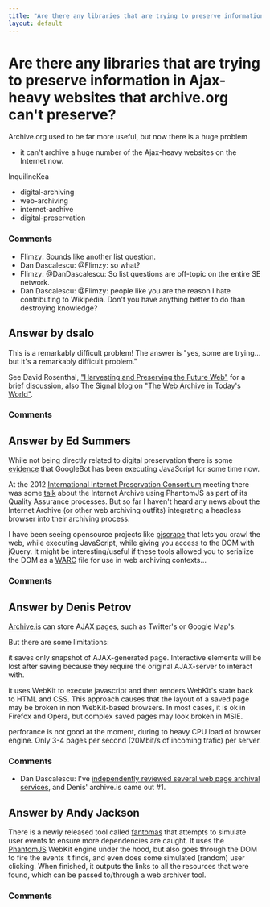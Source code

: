 ```yaml
---
title: "Are there any libraries that are trying to preserve information in Ajax-heavy websites that archive.org can't preserve?"
layout: default
---
```

Are there any libraries that are trying to preserve information in Ajax-heavy websites that archive.org can't preserve?
=====================
Archive.org used to be far more useful, but now there is a huge problem
- it can't archive a huge number of the Ajax-heavy websites on the
Internet now.

InquilineKea

<ul class="tags"><li class="tag">digital-archiving</li><li class="tag">web-archiving</li><li class="tag">internet-archive</li><li class="tag">digital-preservation</li></ul>

### Comments ###
* Flimzy: Sounds like another list question.
* Dan Dascalescu: @Flimzy: so what?
* Flimzy: @DanDascalescu: So list questions are off-topic on the entire SE
network.
* Dan Dascalescu: @Flimzy: people like you are the reason I hate contributing to
Wikipedia. Don't you have anything better to do than destroying
knowledge?


Answer by dsalo
----------------
This is a remarkably difficult problem! The answer is "yes, some are
trying... but it's a remarkably difficult problem."

See David Rosenthal, ["Harvesting and Preserving the Future
Web"](http://blog.dshr.org/2012/05/harvesting-and-preserving-future-web.html)
for a brief discussion, also The Signal blog on ["The Web Archive in
Today's
World"](http://blogs.loc.gov/digitalpreservation/2012/05/a-vision-of-the-role-and-future-of-web-archives-the-web-archive-in-todays-world/).

### Comments ###

Answer by Ed Summers
----------------
While not being directly related to digital preservation there is some
[evidence](http://www.seomoz.org/blog/just-how-smart-are-search-robots)
that GoogleBot has been executing JavaScript for some time now.

At the 2012 [International Internet Preservation
Consortium](http://netpreserve.org/about/index.php) meeting there was
some [talk](https://twitter.com/lljohnston/status/197691434990698496)
about the Internet Archive using PhantomJS as part of its Quality
Assurance processes. But so far I haven't heard any news about the
Internet Archive (or other web archiving outfits) integrating a headless
browser into their archiving process.

I have been seeing opensource projects like
[pjscrape](https://github.com/nrabinowitz/pjscrape) that lets you crawl
the web, while executing JavaScript, while giving you access to the DOM
with jQuery. It might be interesting/useful if these tools allowed you
to serialize the DOM as a
[WARC](http://www.digitalpreservation.gov/formats/fdd/fdd000236.shtml)
file for use in web archiving contexts...

### Comments ###

Answer by Denis Petrov
----------------
[Archive.is](http://archive.is) can store AJAX pages, such as Twitter's
or Google Map's.

But there are some limitations:

it saves only snapshot of AJAX-generated page. Interactive elements will
be lost after saving because they require the original AJAX-server to
interact with.

it uses WebKit to execute javascript and then renders WebKit's state
back to HTML and CSS. This approach causes that the layout of a saved
page may be broken in non WebKit-based browsers. In most cases, it is ok
in Firefox and Opera, but complex saved pages may look broken in MSIE.

perforance is not good at the moment, during to heavy CPU load of
browser engine. Only 3-4 pages per second (20Mbit/s of incoming trafic)
per server.

### Comments ###
* Dan Dascalescu: I've [independently reviewed several web page archival
services](http://wiki.dandascalescu.com/reviews/online\_services/web\_page\_archiving),
and Denis' archive.is came out \#1.

Answer by Andy Jackson
----------------
There is a newly released tool called
[fantomas](https://github.com/davidrapin/fantomas) that attempts to
simulate user events to ensure more dependencies are caught. It uses the
[PhantomJS](http://phantomjs.org/) WebKit engine under the hood, but
also goes through the DOM to fire the events it finds, and even does
some simulated (random) user clicking. When finished, it outputs the
links to all the resources that were found, which can be passed
to/through a web archiver tool.

### Comments ###

